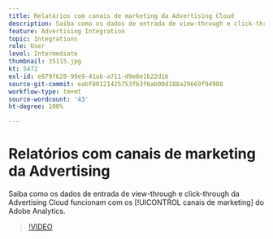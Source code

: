 ```yaml
---
title: Relatórios com canais de marketing da Advertising Cloud
description: Saiba como os dados de entrada de view-through e click-through da Advertising Cloud funcionam com os canais de marketing do Adobe Analytics.
feature: Advertising Integration
topic: Integrations
role: User
level: Intermediate
thumbnail: 35115.jpg
kt: 5472
exl-id: e879f628-99e9-41ab-a711-d9e6e1b22d16
source-git-commit: eabf80121425753fb3f6ab00d188a29669f94908
workflow-type: tm+mt
source-wordcount: '43'
ht-degree: 100%

---
```


# Relatórios com canais de marketing da Advertising 

Saiba como os dados de entrada de view-through e click-through da Advertising Cloud funcionam com os [!UICONTROL canais de marketing] do Adobe Analytics.

>[!VIDEO](https://video.tv.adobe.com/v/35115/?quality=12&learn=on)
